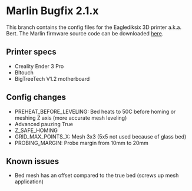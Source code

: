 # Marlin Bugfix 2.1.x
This branch contains the config files for the Eaglediksix 3D printer a.k.a. Bert. The Marlin firmware source code can be downloaded [here](https://github.com/MarlinFirmware/Marlin/tree/bugfix-2.1.x).

## Printer specs
- Creality Ender 3 Pro
- Bltouch
- BigTreeTech V1.2 motherboard

## Config changes
- PREHEAT_BEFORE_LEVELING: Bed heats to 50C before homing or meshing Z axis (more accurate mesh leveling)
- Advanced pauzing True
- Z_SAFE_HOMING
- GRID_MAX_POINTS_X: Mesh 3x3 (5x5 not used because of glass bed)
- PROBING_MARGIN: Probe margin from 10mm to 20mm

## Known issues
- Bed mesh has an offset compared to the true bed (screws up mesh application)
